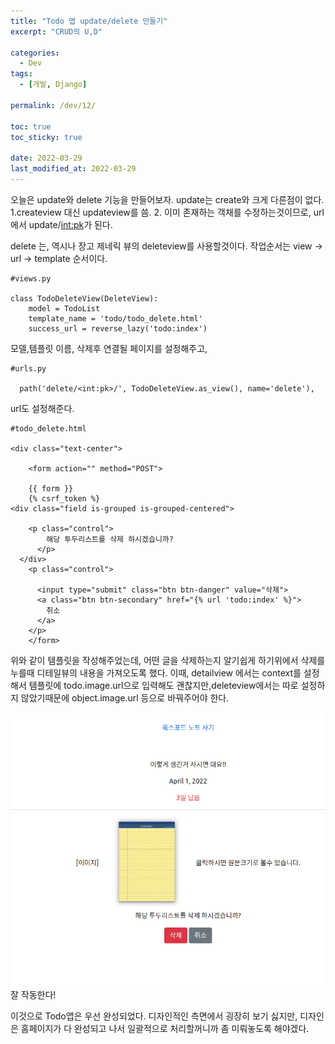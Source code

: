 ```yaml
---
title: "Todo 앱 update/delete 만들기"
excerpt: "CRUD의 U,D"

categories:
  - Dev
tags:
  - [개발, Django]

permalink: /dev/12/

toc: true
toc_sticky: true

date: 2022-03-29
last_modified_at: 2022-03-29
---
```

오늘은 update와 delete 기능을 만들어보자.
update는 create와 크게 다른점이 없다.
1.createview 대신 updateview를 씀.
2. 이미 존재하는 객채를 수정하는것이므로, url에서 update/<int:pk>가 된다.

delete 는, 역시나 장고 제네릭 뷰의 deleteview를 사용할것이다.
작업순서는 view -> url -> template 순서이다.

```
#views.py

class TodoDeleteView(DeleteView):
    model = TodoList
    template_name = 'todo/todo_delete.html'
    success_url = reverse_lazy('todo:index')
```
모델,템플릿 이름, 삭제후 연결될 페이지를 설정해주고,

```
#urls.py

  path('delete/<int:pk>/', TodoDeleteView.as_view(), name='delete'),
```
url도 설정해준다.

```
#todo_delete.html

<div class="text-center">
    
    <form action="" method="POST">
    
    {{ form }}
    {% csrf_token %}
<div class="field is-grouped is-grouped-centered">
    
    <p class="control">
        해당 투두리스트를 삭제 하시겠습니까?
      </p>
  </div>
    <p class="control">
        
      <input type="submit" class="btn btn-danger" value="삭제">
      <a class="btn btn-secondary" href="{% url 'todo:index' %}">
        취소
      </a>
    </p>
    </form>
```
위와 같이 템플릿을 작성해주었는데, 어떤 글을 삭제하는지 알기쉽게 하기위에서 삭제를 누를때 디테일뷰의 내용을 가져오도록 했다.
이때, detailview 에서는 context를 설정해서 템플릿에 todo.image.url으로 입력해도 괜찮지만,deleteview에서는 따로 설정하지 않았기때문에 object.image.url 등으로 바꿔주어야 한다. 

![](/assets/images/posts_img/40127024-90bb-4599-82c4-65c9bd804549-image_2022-03-29_23-23-28.png)
잘 작동한다! 

이것으로 Todo앱은 우선 완성되었다.
디자인적인 측면에서 굉장히 보기 싫지만, 디자인은 홈페이지가 다 완성되고 나서 일괄적으로 처리할꺼니까 좀 미뤄놓도록 해야겠다.


